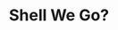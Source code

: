 ---
layout: gamepage
lang: "en"
title: "Shell We Go?"
game: "Il gioco"
game-description: "🐤 <b>2 - 4 giocatori co-op!</b><br>
🐤 Risolvete i <b>puzzle insieme</b><br>
🐤 <b>Evitate la zampa della volpe</b><br>
🐤 Scappate dal pollaio!<br>"

development: "Lo sviluppo"
development-description: "🥚 Fatto con <b>blueprints in Unreal Engine 5 </b><br>
🥚 Partecipante della <b><a href='https://itch.io/jam/unwrap-jam-2023' target='_blank'>2023 Unwrap Game Jam</a></b><br>
🥚 Tema: <b>Fragile</b><br>
🥚 Fatto in 2.5 giorni in un team di 6<br>
🥚 Puzzle pensati per <b>far interagire i giocatori tra loro</b><br>
<br>
<h3>Il mio ruolo</h3>
<p>🍳​ <b>Puzzle e design dei livelli</b><br>
<p>🍳​ <b>Funzionalità dei puzzle</b><br>
<p>🍳​ <b>Funzionalità e display della UI</b><br>"

cover_image: "/assets/ShellWeGo/shellwego_banner.jpg"
background_image: "/assets/ShellWeGo/shellwego_background.png"
background_color: "#615aed"

gallery:
  - "/assets/ShellWeGo/1.jpg"

lang_links:
  it: "/it/projects/shellwego.html"
  en: "/en/projects/shellwego.html"

title-font: "/assets/ShellWeGo/RockSalt-Regular.ttf"
text-font: "/assets/ShellWeGo/GochiHand-Regular.ttf"
title-color: "black"
text-color: "#555"

gamePage: "https://ary-and-navy.itch.io/shell-we-go"
download: "Scarica l'exe"
visitSite: "Apri su Itch.io!"

gameName: "shellwego"

img1: "/assets/ShellWeGo/img1.png"
img2: "/assets/ShellWeGo/img2.png"
img3: "/assets/ShellWeGo/img3.png"
img4: "/assets/ShellWeGo/img4.png"
---